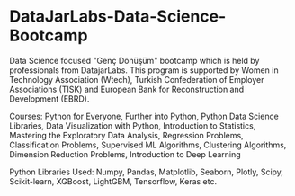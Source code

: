 # DataJarLabs-Data-Science-Bootcamp
Data Science focused "Genç Dönüşüm" bootcamp which is held by professionals from DatajarLabs. This program is supported by Women in Technology Association (Wtech), Turkish Confederation of Employer Associations (TISK) and European Bank for Reconstruction and Development (EBRD).

Courses: Python for Everyone, Further into Python, Python Data Science Libraries, Data Visualization with Python, Introduction to Statistics, Mastering the Exploratory Data Analysis, Regression Problems, Classification Problems, Supervised ML Algorithms, Clustering Algorithms, Dimension Reduction Problems, Introduction to Deep Learning

Python Libraries Used: Numpy, Pandas, Matplotlib, Seaborn, Plotly, Scipy, Scikit-learn, XGBoost, LightGBM, Tensorflow, Keras etc.
